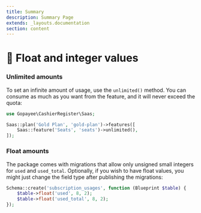 ```yaml
---
title: Summary
description: Summary Page
extends: _layouts.documentation
section: content
---
```

# 🔧 Float and integer values

### Unlimited amounts

To set an infinite amount of usage, use the `unlimited()` method. You can consume as much as you want from the feature, and it will never exceed the quota:

```php
use Gopayee\CashierRegister\Saas;

Saas::plan('Gold Plan', 'gold-plan')->features([
    Saas::feature('Seats', 'seats')->unlimited(),
]);
```

### Float amounts

The package comes with migrations that allow only unsigned small integers for `used` and `used_total`. Optionally, if you wish to have float values, you might just change the field type after publishing the migrations:

```php
Schema::create('subscription_usages', function (Blueprint $table) {
    $table->float('used', 8, 2);
    $table->float('used_total', 8, 2);
});
```
